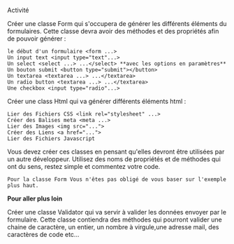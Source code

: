 Activité

Créer une classe Form qui s'occupera de générer les différents éléments du formulaires. Cette classe devra avoir des méthodes et des propriétés afin de pouvoir générer :

    le début d'un formulaire <form ...>
    Un input text <input type="text"...>
    Un select <select ...> ...</select> **avec les options en paramètres**
    Un bouton submit <button type="submit"></button>
    Un textarea <textarea ...> ...</textarea>
    Un radio button <textarea ...> ...</textarea>
    Une checkbox <input type="radio"...>

Créer une class Html qui va générer différents éléments html :

    Lier des Fichiers CSS <link rel="stylesheet" ...>
    Créer des Balises meta <meta ...>
    Lier des Images <img src="...">
    Créer des Liens <a href="...">
    Lier des Fichiers Javascript

Vous devez créer ces classes en pensant qu'elles devront être utilisées par un autre développeur. Utilisez des noms de propriétés et de méthodes qui ont du sens, restez simple et commentez votre code.

    Pour la classe Form Vous n'êtes pas obligé de vous baser sur l'exemple plus haut.

**Pour aller plus loin**

Créer une classe Validator qui va servir à valider les données envoyer par le formulaire. Cette classe contiendra des méthodes qui pourront valider une chaine de caractère, un entier, un nombre à virgule,une adresse mail, des caractères de code etc...